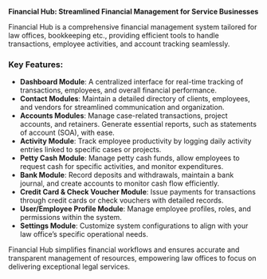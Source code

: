 **Financial Hub: Streamlined Financial Management for Service Businesses**

Financial Hub is a comprehensive financial management system tailored for law offices, bookkeeping etc., providing efficient tools to handle transactions, employee activities, and account tracking seamlessly.

### Key Features:
- **Dashboard Module**: A centralized interface for real-time tracking of transactions, employees, and overall financial performance.
- **Contact Modules**: Maintain a detailed directory of clients, employees, and vendors for streamlined communication and organization.
- **Accounts Modules**: Manage case-related transactions, project accounts, and retainers. Generate essential reports, such as statements of account (SOA), with ease.
- **Activity Module**: Track employee productivity by logging daily activity entries linked to specific cases or projects.
- **Petty Cash Module**: Manage petty cash funds, allow employees to request cash for specific activities, and monitor expenditures.
- **Bank Module**: Record deposits and withdrawals, maintain a bank journal, and create accounts to monitor cash flow efficiently.
- **Credit Card & Check Voucher Module**: Issue payments for transactions through credit cards or check vouchers with detailed records.
- **User/Employee Profile Module**: Manage employee profiles, roles, and permissions within the system.
- **Settings Module**: Customize system configurations to align with your law office’s specific operational needs.

Financial Hub simplifies financial workflows and ensures accurate and transparent management of resources, empowering law offices to focus on delivering exceptional legal services.